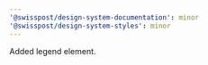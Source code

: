 ```yaml
---
'@swisspost/design-system-documentation': minor
'@swisspost/design-system-styles': minor
---
```


Added legend element.
